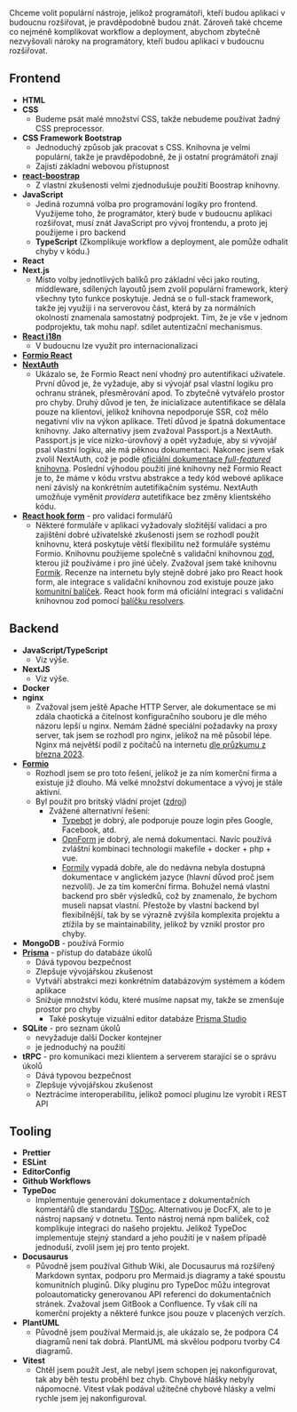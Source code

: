 Chceme volit populární nástroje, jelikož programátoři, kteří budou aplikaci v
budoucnu rozšiřovat, je pravděpodobně budou znát. Zároveň také chceme co nejméně
komplikovat workflow a deployment, abychom zbytečně nezvyšovali nároky na
programátory, kteří budou aplikaci v budoucnu rozšiřovat.

## Frontend

-   **HTML**
-   **CSS**
    -   Budeme psát malé množství CSS, takže nebudeme používat žadný CSS
        preprocessor.
-   **CSS Framework Bootstrap**
    -   Jednoduchý způsob jak pracovat s CSS. Knihovna je velmi populární, takže
        je pravděpodobně, že ji ostatní prográmátoři znají
    -   Zajistí základní webovou přístupnost
-   **[react-boostrap](https://react-bootstrap.github.io/)**
    -   Z vlastní zkušenosti velmi zjednodušuje použití Boostrap knihovny.
-   **JavaScript**
    -   Jediná rozumná volba pro programování logiky pro frontend. Využijeme
        toho, že programátor, který bude v budoucnu aplikaci rozšiřovat, musí
        znát JavaScript pro vývoj frontendu, a proto jej použijeme i pro backend
    -   **TypeScript** (Zkomplikuje workflow a deployment, ale pomůže odhalit
        chyby v kódu.)
-   **React**
-   **Next.js**
    -   Místo volby jednotlivých balíků pro základní věci jako routing,
        middleware, sdílených layoutů jsem zvolil populární framework, který
        všechny tyto funkce poskytuje. Jedná se o full-stack framework, takže
        jej využiji i na serverovou část, která by za normálních okolností
        znamenala samostatný podprojekt. Tím, že je vše v jednom podprojektu,
        tak mohu např. sdílet autentizační mechanismus.
-   **[React i18n](https://github.com/i18next/react-i18next)**
    -   V budoucnu lze využít pro internacionalizaci
-   **[Formio React](https://github.com/formio/react/tree/master)**
-   **[NextAuth](https://next-auth.js.org/)**
    -   Ukázalo se, že Formio React není vhodný pro autentifikaci uživatele.
        První důvod je, že vyžaduje, aby si vývojář psal vlastní logiku pro
        ochranu stránek, přesměrování apod. To zbytečně vytvářelo prostor pro
        chyby. Druhý důvod je ten, že inicializace autentifikace se dělala pouze
        na klientovi, jelikož knihovna nepodporuje SSR, což mělo negativní vliv
        na výkon aplikace. Třetí důvod je špatná dokumentace knihovny. Jako
        alternativy jsem zvažoval Passport.js a NextAuth. Passport.js je více
        nízko-úrovňový a opět vyžaduje, aby si vývojář psal vlastní logiku, ale
        má pěknou dokumentaci. Nakonec jsem však zvolil NextAuth, což je podle
        [oficiální dokumentace _full-featured_ knihovna](https://nextjs.org/docs/pages/building-your-application/routing/authenticating).
        Poslední výhodou použití jiné knihovny než Formio React je to, že máme v
        kódu vrstvu abstrakce a tedy kód webové aplikace není závislý na
        konkrétním autetifikačním systému. NextAuth umožňuje vyměnit _providera_
        autetifikace bez změny klientského kódu.
-   **[React hook form](https://react-hook-form.com/)** - pro validaci formulářů
    -   Některé formuláře v aplikaci vyžadovaly složitější validaci a pro
        zajištění dobré uživatelské zkušenosti jsem se rozhodl použít knihovnu,
        která poskytuje větší flexibilitu než formuláře systému Formio. Knihovnu
        použijeme společně s validační knihovnou [zod](https://zod.dev/), kterou
        již používáme i pro jiné účely. Zvažoval jsem také knihovnu
        [Formik](https://formik.org). Recenze na internetu byly stejně dobré
        jako pro React hook form, ale integrace s validační knihovnou zod
        existuje pouze jako
        [komunitní balíček](https://github.com/robertLichtnow/zod-formik-adapter).
        React hook form má oficiální integraci s validační knihovnou zod pomocí
        [balíčku resolvers](https://github.com/react-hook-form/resolvers).

## Backend

-   **JavaScript/TypeScript**
    -   Viz výše.
-   **NextJS**
    -   Viz výše.
-   **Docker**
-   **nginx**
    -   Zvažoval jsem ještě Apache HTTP Server, ale dokumentace se mi zdála
        chaotická a čitelnost konfiguračního souboru je dle mého názoru lepší u
        nginx. Nemám žádné speciální požadavky na proxy server, tak jsem se
        rozhodl pro nginx, jelikož na mě působil lépe. Nginx má největší podíl z
        počítačů na internetu
        [dle průzkumu z března 2023](https://news.netcraft.com/archives/category/web-server-survey/).
-   **[Formio](https://github.com/formio/formio)**
    -   Rozhodl jsem se pro toto řešení, jelikož je za ním komerční firma a
        existuje již dlouho. Má velké množství dokumentace a vývoj je stále
        aktivní.
    -   Byl použit pro britský vládní projet
        ([zdroj](https://www.youtube.com/watch?v=nuf46N5vU34))
        -   Zvážené alternativní řešení:
            -   [Typebot](https://github.com/baptisteArno/typebot.io) je dobrý,
                ale podporuje pouze login přes Google, Facebook, atd.
            -   [OpnForm](https://github.com/JhumanJ/OpnForm) je dobrý, ale nemá
                dokumentaci. Navíc používá zvláštní kombinaci technologií
                makefile + docker + php + vue.
            -   [Formily](https://github.com/alibaba/formily) vypadá dobře, ale
                do nedávna nebyla dostupná dokumentace v anglickém jazyce
                (hlavní důvod proč jsem nezvolil). Je za tím komerční firma.
                Bohužel nemá vlastní backend pro sběr výsledků, což by
                znamenalo, že bychom museli napsat vlastní. Přestože by vlastní
                backend byl flexibilnější, tak by se výrazně zvýšila komplexita
                projektu a ztížila by se maintainability, jelikož by vznikl
                prostor pro chyby.
-   **MongoDB** - používá Formio
-   **[Prisma](https://www.prisma.io/)** - přístup do databáze úkolů
    -   Dává typovou bezpečnost
    -   Zlepšuje vývojářskou zkušenost
    -   Vytváří abstrakci mezi konkrétním databázovým systémem a kódem aplikace
    -   Snižuje množství kódu, které musíme napsat my, takže se zmenšuje prostor
        pro chyby
        -   Také poskytuje vizuální editor databáze
            [Prisma Studio](https://www.prisma.io/studio)
-   **SQLite** - pro seznam úkolů
    -   nevyžaduje další Docker kontejner
    -   je jednoduchý na použití
-   **tRPC** - pro komunikaci mezi klientem a serverem starající se o správu
    úkolů
    -   Dává typovou bezpečnost
    -   Zlepšuje vývojářskou zkušenost
    -   Neztrácíme interoperabilitu, jelikož pomocí pluginu lze vyrobit i REST
        API

## Tooling

-   **Prettier**
-   **ESLint**
-   **EditorConfig**
-   **Github Workflows**
-   **TypeDoc**
    -   Implementuje generování dokumentace z dokumentačních komentářů dle
        standardu [TSDoc](https://tsdoc.org/). Alternativou je DocFX, ale to je
        nástroj napsaný v dotnetu. Tento nástroj nemá npm balíček, což
        komplikuje integraci do našeho projektu. Jelikož TypeDoc implementuje
        stejný standard a jeho použití je v našem případě jednoduší, zvolil jsem
        jej pro tento projekt.
-   **Docusaurus**
    -   Původně jsem používal Github Wiki, ale Docusaurus má rozšířený Markdown
        syntax, podporu pro Mermaid.js diagramy a také spoustu komunitních
        pluginů. Díky pluginu pro TypeDoc můžu integrovat poloautomaticky
        generovanou API referenci do dokumentačních stránek. Zvažoval jsem
        GitBook a Confluence. Ty však cílí na komerční projekty a některé funkce
        jsou pouze v placených verzích.
-   **PlantUML**
    -   Původně jsem používal Mermaid.js, ale ukázalo se, že podpora C4 diagramů
        není tak dobrá. PlantUML má skvělou podporu tvorby C4 diagramů.
-   **Vitest**
    -   Chtěl jsem použít Jest, ale nebyl jsem schopen jej nakonfigurovat, tak
        aby běh testu proběhl bez chyb. Chybové hlášky nebyly nápomocné. Vitest
        však podával užitečné chybové hlásky a velmi rychle jsem jej
        nakonfiguroval.
